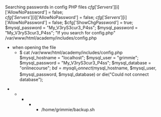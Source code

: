  Searching passwords in config PHP files
$cfg['Servers'][$i]['AllowNoPassword'] = false;                              
$cfg['Servers'][$i]['AllowNoPassword'] = false;
$cfg['Servers'][$i]['AllowNoPassword'] = false;
$cfg['ShowChgPassword'] = true;
$mysql_password = "My_V3ryS3cur3_P4ss";
$mysql_password = "My_V3ryS3cur3_P4ss";
"If you search for config.php"
/var/www/html/academy/includes/config.php
- when opening the file
	- $ cat /var/www/html/academy/includes/config.php
$mysql_hostname = "localhost";
$mysql_user = "grimmie";
$mysql_password = "My_V3ryS3cur3_P4ss";
$mysql_database = "onlinecourse";
$bd = mysqli_connect($mysql_hostname, $mysql_user, $mysql_password, $mysql_database) or die("Could not connect database");


* * * * * /home/grimmie/backup.sh
